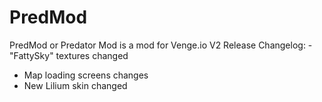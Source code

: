 # PredMod
PredMod or Predator Mod is a mod for Venge.io
V2 Release
Changelog:
-"FattySky" textures changed
- Map loading screens changes
- New Lilium skin changed
